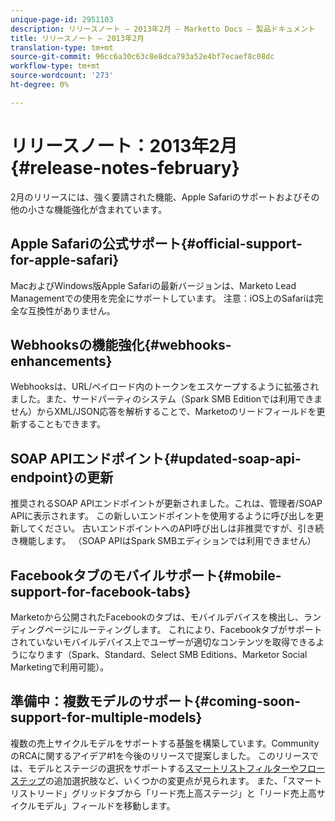 ```yaml
---
unique-page-id: 2951103
description: リリースノート — 2013年2月 — Marketto Docs — 製品ドキュメント
title: リリースノート — 2013年2月
translation-type: tm+mt
source-git-commit: 96cc6a30c63c8e8dca793a52e4bf7ecaef8c08dc
workflow-type: tm+mt
source-wordcount: '273'
ht-degree: 0%

---
```



# リリースノート：2013年2月{#release-notes-february}

2月のリリースには、強く要請された機能、Apple Safariのサポートおよびその他の小さな機能強化が含まれています。

## Apple Safariの公式サポート{#official-support-for-apple-safari}

MacおよびWindows版Apple Safariの最新バージョンは、Marketo Lead Managementでの使用を完全にサポートしています。 注意：iOS上のSafariは完全な互換性がありません。

## Webhooksの機能強化{#webhooks-enhancements}

Webhooksは、URL/ペイロード内のトークンをエスケープするように拡張されました。また、サードパーティのシステム（Spark SMB Editionでは利用できません）からXML/JSON応答を解析することで、Marketoのリードフィールドを更新することもできます。

## SOAP APIエンドポイント{#updated-soap-api-endpoint}の更新

推奨されるSOAP APIエンドポイントが更新されました。これは、管理者/SOAP APIに表示されます。 この新しいエンドポイントを使用するように呼び出しを更新してください。 古いエンドポイントへのAPI呼び出しは非推奨ですが、引き続き機能します。 （SOAP APIはSpark SMBエディションでは利用できません）

## Facebookタブのモバイルサポート{#mobile-support-for-facebook-tabs}

Marketoから公開されたFacebookのタブは、モバイルデバイスを検出し、ランディングページにルーティングします。 これにより、Facebookタブがサポートされていないモバイルデバイス上でユーザーが適切なコンテンツを取得できるようになります（Spark、Standard、Select SMB Editions、Marketor Social Marketingで利用可能）。

## 準備中：複数モデルのサポート{#coming-soon-support-for-multiple-models}

複数の売上サイクルモデルをサポートする基盤を構築しています。CommunityのRCAに関するアイデア#1を今後のリリースで提案しました。 このリリースでは、モデルとステージの選択をサポートする[スマートリストフィルターやフローステップ](../../product-docs/reporting/revenue-cycle-analytics/revenue-cycle-models/find-all-leads-in-a-revenue-cycle-model.md)の追加選択肢など、いくつかの変更点が見られます。 また、「スマートリストリード」グリッドタブから「リード売上高ステージ」と「リード売上高サイクルモデル」フィールドを移動します。
